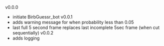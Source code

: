 v0.0.0
- initiate BirbGuessr_bot
v0.0.1
- adds warning message for when probability less than 0.05
- last full 5 second frame replaces last incomplete 5sec frame (when cut sequentially)
v0.0.2
- adds logging